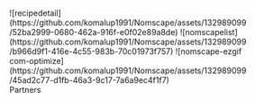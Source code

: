 <figure markdown>
![recipedetail](https://github.com/komalup1991/Nomscape/assets/132989099/52ba2999-0680-462a-916f-e0f02e89a8de)
![nomscapelist](https://github.com/komalup1991/Nomscape/assets/132989099/b966d9f1-416e-4c55-983b-70c01973f757)
![nomscape-ezgif com-optimize](https://github.com/komalup1991/Nomscape/assets/132989099/45ad2c77-d1fb-46a3-9c17-7a6a9ec4f1f7)
  <figcaption>Partners</figcaption>
</figure>
